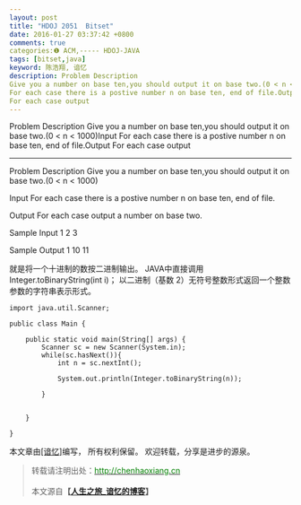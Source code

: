 ```yaml
---
layout: post
title: "HDOJ 2051  Bitset"
date: 2016-01-27 03:37:42 +0800
comments: true
categories:❶ ACM,----- HDOJ-JAVA
tags: [bitset,java]
keyword: 陈浩翔, 谙忆
description: Problem Description 
Give you a number on base ten,you should output it on base two.(0 < n < 1000)Input 
For each case there is a postive number n on base ten, end of file.Output 
For each case output 
---
```



Problem Description 
Give you a number on base ten,you should output it on base two.(0 < n < 1000)Input 
For each case there is a postive number n on base ten, end of file.Output 
For each case output
<!-- more -->
----------

Problem Description
Give you a number on base ten,you should output it on base two.(0 < n < 1000)
 

Input
For each case there is a postive number n on base ten, end of file.
 

Output
For each case output a number on base two.
 

Sample Input
1
2
3
 

Sample Output
1
10
11

就是将一个十进制的数按二进制输出。
JAVA中直接调用Integer.toBinaryString(int i)；
以二进制（基数 2）无符号整数形式返回一个整数参数的字符串表示形式。



```
import java.util.Scanner;

public class Main {

	public static void main(String[] args) {
		Scanner sc = new Scanner(System.in);
		while(sc.hasNext()){
			int n = sc.nextInt();
			
			System.out.println(Integer.toBinaryString(n));
			
		}
		
		
	}

}

```

本文章由<a href="http://chenhaoxiang.cn/">[谙忆]</a>编写， 所有权利保留。 
欢迎转载，分享是进步的源泉。
<blockquote cite='陈浩翔'>
<p background-color='#D3D3D3'>转载请注明出处：<a href='http://chenhaoxiang.cn'><font color="green">http://chenhaoxiang.cn</font></a><br><br>
本文源自<strong>【<a href='http://chenhaoxiang.cn' target='_blank'>人生之旅_谙忆的博客</a>】</strong></p>
</blockquote>
